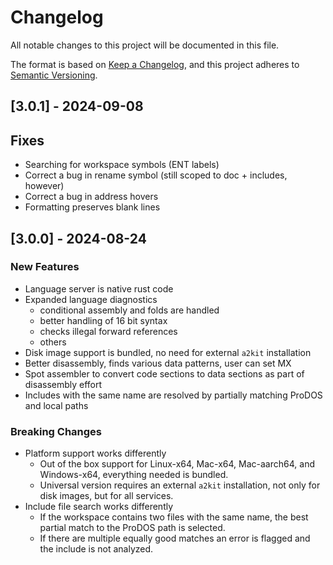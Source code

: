 # Changelog

All notable changes to this project will be documented in this file.

The format is based on [Keep a Changelog](https://keepachangelog.com/en/1.1.0/),
and this project adheres to [Semantic Versioning](https://semver.org/spec/v2.0.0.html).

## [3.0.1] - 2024-09-08

## Fixes

* Searching for workspace symbols (ENT labels)
* Correct a bug in rename symbol (still scoped to doc + includes, however)
* Correct a bug in address hovers
* Formatting preserves blank lines

## [3.0.0] - 2024-08-24

### New Features

* Language server is native rust code
* Expanded language diagnostics
    - conditional assembly and folds are handled
    - better handling of 16 bit syntax
    - checks illegal forward references
    - others
* Disk image support is bundled, no need for external `a2kit` installation
* Better disassembly, finds various data patterns, user can set MX
* Spot assembler to convert code sections to data sections as part of disassembly effort
* Includes with the same name are resolved by partially matching ProDOS and local paths

### Breaking Changes

* Platform support works differently
    - Out of the box support for Linux-x64, Mac-x64, Mac-aarch64, and Windows-x64, everything needed is bundled.
    - Universal version requires an external `a2kit` installation, not only for disk images, but for all services.
* Include file search works differently
    - If the workspace contains two files with the same name, the best partial match to the ProDOS path is selected.
    - If there are multiple equally good matches an error is flagged and the include is not analyzed.